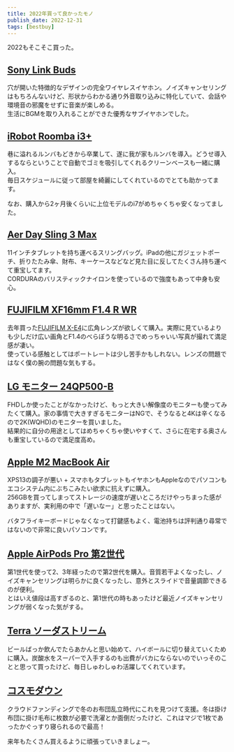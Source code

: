 ```yaml
---
title: 2022年買って良かったモノ
publish_date: 2022-12-31
tags: [bestbuy]
---
```


2022もそこそこ買った。

## [Sony Link Buds](https://amzn.to/3vu3Ruk)

穴が開いた特徴的なデザインの完全ワイヤレスイヤホン。ノイズキャンセリングはもちろんないけど、形状からわかる通り外音取り込みに特化していて、会話や環境音の邪魔をせずに音楽が楽しめる。  
生活にBGMを取り入れることができた優秀なサブイヤホンでした。

## [iRobot Roomba i3+](https://amzn.to/3hXlEao)

巷に溢れるルンバもどきから卒業して、遂に我が家もルンバを導入。どうせ導入するならということで自動でゴミを吸引してくれるクリーンベースも一緒に購入。  
毎日スケジュールに従って部屋を綺麗にしてくれているのでとても助かってます。

なお、購入から2ヶ月後くらいに上位モデルのi7がめちゃくちゃ安くなってました。

## [Aer Day Sling 3 Max](https://amzn.to/3i7jLrx)

11インチタブレットを持ち運べるスリングバッグ。iPadの他にガジェットポーチ、折りたたみ傘、財布、キーケースなどなど見た目に反してたくさん持ち運べて重宝してます。  
CORDURAのバリスティックナイロンを使っているので強度もあって中身も安心。

## [FUJIFILM XF16mm F1.4 R WR](https://amzn.to/3WUXuvL)

去年買った[FUJIFILM X-E4](https://amzn.to/3VDNAgW)に広角レンズが欲しくて購入。実際に見ているよりも少しだけ広い画角とF1.4のべらぼうな明るさでめっちゃいい写真が撮れて満足感が凄い。  
使っている感触としてはポートレートは少し苦手かもしれない。レンズの問題ではなく僕の腕の問題な気もする。

## [LG モニター 24QP500-B](https://amzn.to/3vusiaZ)

FHDしか使ったことがなかったけど、もっと大きい解像度のモニターも使ってみたくて購入。家の事情で大きすぎるモニターはNGで、そうなると4Kは辛くなるので2K(WQHD)のモニターを買いました。  
結果的に自分の用途としてはめちゃくちゃ使いやすくて、さらに在宅する奥さんも重宝しているので満足度高め。

## [Apple M2 MacBook Air](https://amzn.to/3GwPCvl)

XPS13の調子が悪い + スマホもタブレットもイヤホンもAppleなのでパソコンもエコシステム内にぶちこみたい欲求に抗えずに購入。  
256GBを買ってしまってストレージの速度が遅いところだけやっちまった感がありますが、実利用の中で「遅いなー」と思ったことはない。

バタフライキーボードじゃなくなって打鍵感もよく、電池持ちは評判通り尋常ではないので非常に良いパソコンです。

## [Apple AirPods Pro 第2世代](https://amzn.to/3IeFnNt)

第1世代を使って2、3年経ったので第2世代を購入。音質若干よくなったし、ノイズキャンセリングは明らかに良くなったし、意外とスライドで音量調節できるのが便利。  
とはいえ値段は高すぎるのと、第1世代の時もあったけど最近ノイズキャンセリングが弱くなった気がする。

## [Terra ソーダストリーム](https://amzn.to/3vrx21a)

ビールばっか飲んでたらあかんと思い始めて、ハイボールに切り替えていくために購入。炭酸水をスーパーで入手するのも出費がバカにならないのでいっそのことと思って買ったけど、毎日しゅわしゅわ活躍してくれています。

## [コスモダウン](https://www.makuake.com/project/cosmodown02/)

クラウドファンディングで冬のお布団乱立時代にこれを見つけて支援。冬は掛け布団に掛け毛布に枚数が必要で洗濯とか面倒だったけど、これはマジで1枚であったかぐっすり寝られるので最高！

来年もたくさん買えるように頑張っていきましょー。

